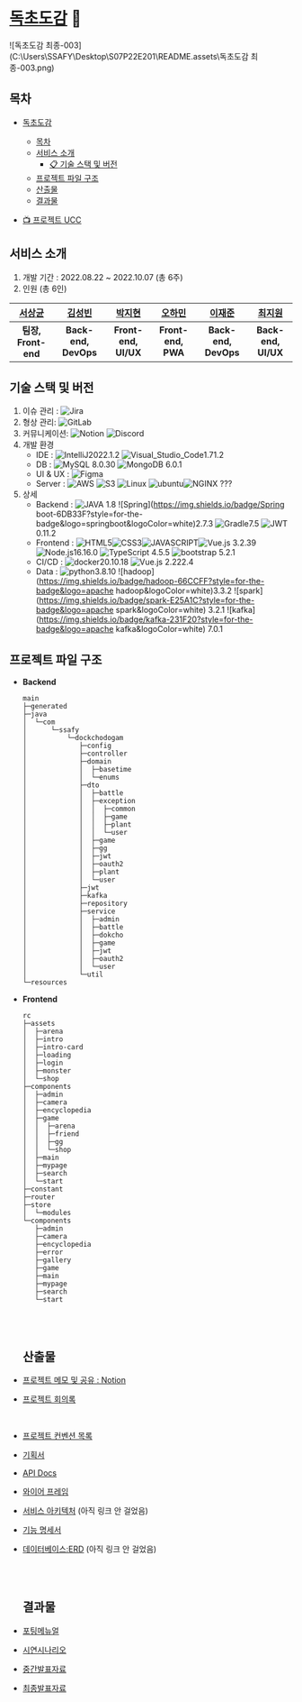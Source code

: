 # [독초도감](https://j7e201.p.ssafy.io/) 🌷

![독초도감 최종-003](C:\Users\SSAFY\Desktop\S07P22E201\README.assets\독초도감 최종-003.png)



## 목차

- [독초도감](#독초도감)
  
  - [목차](#목차)
  - [서비스 소개](#서비스-소개)
    - [📋 기술 스택 및 버전](#기술-스택-및-버전)
  - [프로젝트 파일 구조](#프로젝트-파일-구조)
  - [산출물](#산출물)
  - [결과물](#결과물)

- [📺 프로젝트 UCC](https://drive.google.com/file/d/1AMcAO6QFbD6dapB6_n6oYhm9_pHbsGKm/view?usp=sharing)

## 서비스 소개

1. 개발 기간 : 2022.08.22 ~ 2022.10.07 (총 6주)
2. 인원 (총 6인)

| [서상균](https://github.com/seosanggyun) | [김성빈](https://github.com/ksb0903) | [박지현](https://github.com/petteloiv) | [오하민](https://github.com/ohhamin) | [이재준]( https://github.com/jayl2sw) | [최지원](https://github.com/CHOIJXWXN) |
| :--------------------------------------: | :----------------------------------: | :------------------------------------: | :----------------------------------: | :-----------------------------------: | :------------------------------------: |
|           **팀장, Front-end**            |         **Back-end, DevOps**         |          **Front-end, UI/UX**          |          **Front-end, PWA**          |         **Back-end, DevOps**          |          **Back-end, UI/UX**           |



## 기술 스택 및 버전

1. 이슈 관리 : ![Jira](https://img.shields.io/badge/jira-%230A0FFF.svg?style=for-the-badge&logo=jira&logoColor=white)
2. 형상 관리: ![GitLab](https://img.shields.io/badge/gitlab-%23181717.svg?style=for-the-badge&logo=gitlab&logoColor=white)
3. 커뮤니케이션: ![Notion](https://img.shields.io/badge/Notion-%23000000.svg?style=for-the-badge&logo=notion&logoColor=white) ![Discord](https://img.shields.io/badge/discord-5865F2.svg?style=for-the-badge&logo=discord&logoColor=white) 
4. 개발 환경 
   - IDE : ![IntelliJ](https://img.shields.io/badge/IntelliJIDEA-000000.svg?style=for-the-badge&logo=intellij-idea&logoColor=white)2022.1.2 ![Visual_Studio_Code](https://img.shields.io/badge/Visual%20Studio%20Code-0078d7.svg?style=for-the-badge&logo=visual-studio-code&logoColor=white)1.71.2
   - DB : ![MySQL](https://img.shields.io/badge/MySQL-003545?style=for-the-badge&logo=mysql&logoColor=white) 8.0.30 ![MongoDB](https://img.shields.io/badge/MongoDB-47A248?style=for-the-badge&logo=mongodb&logoColor=white) 6.0.1 
   - UI & UX : ![Figma](https://img.shields.io/badge/Figma-F24E1E?style=for-the-badge&logo=figma&logoColor=white) 
   - Server : ![AWS](https://img.shields.io/badge/AWS-FF9900?style=for-the-badge&logo=amazonaws&logoColor=white) ![S3](https://img.shields.io/badge/S3-569A31?style=for-the-badge&logo=amazons3&logoColor=white) ![Linux](https://img.shields.io/badge/Linux-FCC624?style=for-the-badge&logo=linux&logoColor=white) ![ubuntu](https://img.shields.io/badge/Ubuntu-E95420?style=for-the-badge&logo=ubuntu&logoColor=white)![NGINX](https://img.shields.io/badge/nginx-009639?style=for-the-badge&logo=nginx&logoColor=white) ???
5. 상세
   - Backend : ![JAVA](https://img.shields.io/badge/JAVA-FF0000?style=for-the-badge&logoColor=white) 1.8 ![Spring](https://img.shields.io/badge/Spring boot-6DB33F?style=for-the-badge&logo=springboot&logoColor=white)2.7.3 ![Gradle](https://img.shields.io/badge/Gradle-02303A?style=for-the-badge&logo=gradle&logoColor=white)7.5 ![JWT](https://img.shields.io/badge/JWT-000000?style=for-the-badge&logo=jsonwebtokens&logoColor=white)0.11.2
   - Frontend : ![HTML5](https://img.shields.io/badge/HTML5-E34F26?style=for-the-badge&logo=html5&logoColor=white)![CSS3](https://img.shields.io/badge/css3-1572B6?style=for-the-badge&logo=css3&logoColor=white)![JAVASCRIPT](https://img.shields.io/badge/javascript-F7DF1E?style=for-the-badge&logo=javascript&logoColor=white)![Vue.js](https://img.shields.io/badge/vue.js-4FC08D?style=for-the-badge&logo=vue.js&logoColor=white) 3.2.39 ![Node.js](https://img.shields.io/badge/Node.js-339933?style=for-the-badge&logo=node.js&logoColor=white)16.16.0 ![TypeScript](https://img.shields.io/badge/TypeScript-3178C6?style=for-the-badge&logo=type&logoColor=white) 4.5.5 ![bootstrap](https://img.shields.io/badge/BootStrap-7952B3?style=for-the-badge&logo=bootstrap&logoColor=white) 5.2.1
   - CI/CD : ![docker](https://img.shields.io/badge/docker-2496ED?style=for-the-badge&logo=docker&logoColor=white)20.10.18 ![Vue.js](https://img.shields.io/badge/jenkins-D24939?style=for-the-badge&logo=jenkins&logoColor=white) 2.222.4
   - Data : ![python](https://img.shields.io/badge/python-3776AB?style=for-the-badge&logo=python&logoColor=white)3.8.10 ![hadoop](https://img.shields.io/badge/hadoop-66CCFF?style=for-the-badge&logo=apache hadoop&logoColor=white)3.3.2 ![spark](https://img.shields.io/badge/spark-E25A1C?style=for-the-badge&logo=apache spark&logoColor=white) 3.2.1 ![kafka](https://img.shields.io/badge/kafka-231F20?style=for-the-badge&logo=apache kafka&logoColor=white) 7.0.1  

## 프로젝트 파일 구조

- **Backend**
  
  ```
  main
  ├─generated
  ├─java
  │  └─com
  │      └─ssafy
  │          └─dockchodogam
  │             ├─config
  │             ├─controller
  │             ├─domain
  │             │  ├─basetime
  │             │  └─enums
  │             ├─dto
  │             │  ├─battle
  │             │  ├─exception
  │             │  │  ├─common
  │             │  │  ├─game
  │             │  │  ├─plant
  │             │  │  └─user
  │             │  ├─game
  │             │  ├─gg
  │             │  ├─jwt
  │             │  ├─oauth2
  │             │  ├─plant
  │             │  └─user
  │             ├─jwt
  │             ├─kafka
  │             ├─repository
  │             ├─service
  │             │  ├─admin
  │             │  ├─battle
  │             │  ├─dokcho
  │             │  ├─game
  │             │  ├─jwt
  │             │  ├─oauth2
  │             │  └─user
  │             └─util
  └─resources
  ```

- **Frontend** 
  
  ```
  rc
  ├─assets
  │  ├─arena
  │  ├─intro
  │  ├─intro-card
  │  ├─loading
  │  ├─login
  │  ├─monster
  │  └─shop
  ├─components
  │  ├─admin
  │  ├─camera
  │  ├─encyclopedia
  │  ├─game
  │  │  ├─arena
  │  │  ├─friend
  │  │  ├─gg
  │  │  └─shop
  │  ├─main
  │  ├─mypage
  │  ├─search
  │  └─start
  ├─constant
  ├─router
  ├─store
  │  └─modules
  └─components
     ├─admin
     ├─camera
     ├─encyclopedia
     ├─error
     ├─gallery
     ├─game
     ├─main
     ├─mypage
     ├─search
     └─start
  
  ```
  
  <br><br>
  
  ## 산출물

- [프로젝트 메모 및 공유 : Notion](https://www.notion.so/dokcho/bee30bec2cdb4479a7db031c9d7806e8)

- [프로젝트 회의록](https://www.notion.so/dokcho/84b2d7b282774267a12c866524a1f481?v=2456f84e544d459eb873931dd94d261b)
  
  <br>

- [프로젝트 컨벤션 목록](https://www.notion.so/dokcho/73506d36df0844f2b1e13e61a4a2aae3)

- [기획서](https://www.notion.so/dokcho/92608bad2eaf4831b3c893ff731baa22)

- [API Docs](https://www.notion.so/dokcho/API-Docs-8c38c792438a439f88a7dafdbf77a25f)

- [와이어 프레임](./docs/와이어프레임.md) 

- [서비스 아키텍처](./docs/아키텍처.md) (아직 링크 안 걸었음)

- [기능 명세서](https://www.notion.so/dokcho/API-Docs-8c38c792438a439f88a7dafdbf77a25f)

- [데이터베이스:ERD](./docs/ERD.md) (아직 링크 안 걸었음)
  
  <br><br>
  
  ## 결과물 

- [포팅메뉴얼](./exec/porting_manual.md)

- [시연시나리오](./exec/[시연시나리오]특화_PJT_부울경_2반_E201.pdf)

- [중간발표자료](./pt/[중간발표]특화_PJT_부울경_2반_E201.pdf)

- [최종발표자료](./pt/[최종발표]특화_PJT_부울경_2반_E201.pdf)
